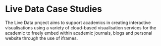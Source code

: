 # Live Data Case Studies

The Live Data project aims to support academics in creating interactive visualisations using a variety of cloud-based visualisation services for the academic to freely embed within academic journals, blogs and personal website through the use of iframes.

